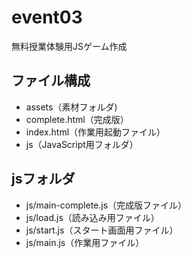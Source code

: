 # event03
無料授業体験用JSゲーム作成

## ファイル構成
* assets（素材フォルダ)
* complete.html（完成版）
* index.html（作業用起動ファイル）
* js（JavaScript用フォルダ）

## jsフォルダ
* js/main-complete.js（完成版ファイル）
* js/load.js（読み込み用ファイル）
* js/start.js（スタート画面用ファイル）
* js/main.js（作業用ファイル）
